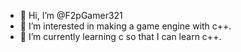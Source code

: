 - 👋 Hi, I’m @F2pGamer321
- 👀 I’m interested in making a game engine with c++.
- 🌱 I’m currently learning c so that I can learn c++.
